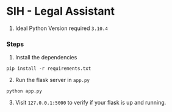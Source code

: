 # SIH - Legal Assistant

1. Ideal Python Version required ```3.10.4```

### Steps

1. Install the dependencies
```
pip install -r requirements.txt
```

2. Run the flask server in `app.py`
```
python app.py
```

3. Visit `127.0.0.1:5000` to verify if your flask is up and running.
